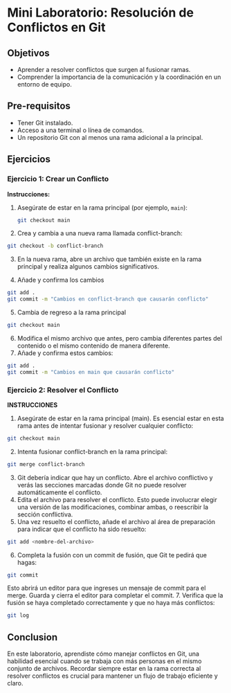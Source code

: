 # Mini Laboratorio: Resolución de Conflictos en Git

## Objetivos
- Aprender a resolver conflictos que surgen al fusionar ramas.
- Comprender la importancia de la comunicación y la coordinación en un entorno de equipo.

## Pre-requisitos
- Tener Git instalado.
- Acceso a una terminal o línea de comandos.
- Un repositorio Git con al menos una rama adicional a la principal.

## Ejercicios

### Ejercicio 1: Crear un Conflicto
**Instrucciones:**
1. Asegúrate de estar en la rama principal (por ejemplo, `main`):
   ```bash
   git checkout main
   ```
2. Crea y cambia a una nueva rama llamada conflict-branch:
```bash
git checkout -b conflict-branch
```

3. En la nueva rama, abre un archivo que también existe en la rama principal y realiza algunos cambios significativos.

4. Añade y confirma los cambios

```bash
git add .
git commit -m "Cambios en conflict-branch que causarán conflicto"
```

5. Cambia de regreso a la rama principal
```bash
git checkout main
```

6. Modifica el mismo archivo que antes, pero cambia diferentes partes del contenido o el mismo contenido de manera diferente.
7. Añade y confirma estos cambios:
```bash
git add .
git commit -m "Cambios en main que causarán conflicto"
```

### Ejercicio 2: Resolver el Conflicto
**INSTRUCCIONES**

1. Asegúrate de estar en la rama principal (main). Es esencial estar en esta rama antes de intentar fusionar y resolver cualquier conflicto:
```bash
git checkout main
```
2. Intenta fusionar conflict-branch en la rama principal:
```bash
git merge conflict-branch
```
3. Git debería indicar que hay un conflicto. Abre el archivo conflictivo y verás las secciones marcadas donde Git no puede resolver automáticamente el conflicto.
4. Edita el archivo para resolver el conflicto. Esto puede involucrar elegir una versión de las modificaciones, combinar ambas, o reescribir la sección conflictiva.
5. Una vez resuelto el conflicto, añade el archivo al área de preparación para indicar que el conflicto ha sido resuelto:
```bash
git add <nombre-del-archivo>
```
6. Completa la fusión con un commit de fusión, que Git te pedirá que hagas:
```bash
git commit
```
Esto abrirá un editor para que ingreses un mensaje de commit para el merge. Guarda y cierra el editor para completar el commit.
7. Verifica que la fusión se haya completado correctamente y que no haya más conflictos:
```bash
git log
```

## Conclusion
En este laboratorio, aprendiste cómo manejar conflictos en Git, una habilidad esencial cuando se trabaja con más personas en el mismo conjunto de archivos. Recordar siempre estar en la rama correcta al resolver conflictos es crucial para mantener un flujo de trabajo eficiente y claro.